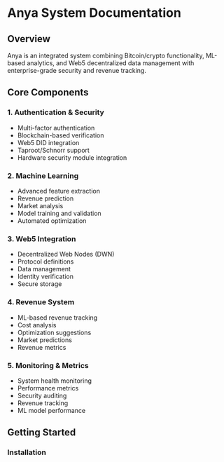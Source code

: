# Anya System Documentation

## Overview

Anya is an integrated system combining Bitcoin/crypto functionality, ML-based analytics, and Web5 decentralized data management with enterprise-grade security and revenue tracking.

## Core Components

### 1. Authentication & Security

- Multi-factor authentication
- Blockchain-based verification
- Web5 DID integration
- Taproot/Schnorr support
- Hardware security module integration

### 2. Machine Learning

- Advanced feature extraction
- Revenue prediction
- Market analysis
- Model training and validation
- Automated optimization

### 3. Web5 Integration

- Decentralized Web Nodes (DWN)
- Protocol definitions
- Data management
- Identity verification
- Secure storage

### 4. Revenue System

- ML-based revenue tracking
- Cost analysis
- Optimization suggestions
- Market predictions
- Revenue metrics

### 5. Monitoring & Metrics

- System health monitoring
- Performance metrics
- Security auditing
- Revenue tracking
- ML model performance

## Getting Started

### Installation
